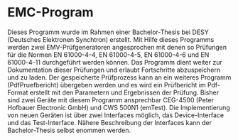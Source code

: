 # EMC-Program
Dieses Programm wurde im Rahmen einer Bachelor-Thesis bei DESY (Deutsches Elektronen Synchtron) erstellt. Mit Hilfe dieses Programms werden zwei EMV-Prüfgeneratoren angesprochen mit denen so Prüfungen für die Normen EN 61000-4-4, EN 61000-4-5, EN 61000-4-6 und EN 61000-4-11 durchgeführt werden können. Das Programm dient weiter zur Dokumentation dieser Prüfungen und erlaubt Fortschritte abzuspeichern und zu laden. Der gespeicherte Prüfprozess kann an ein weiteres Programm (PdfPruefbericht) übergeben werden und es wird ein Prüfbericht im Pdf-Format erstellt mit den Parametern und Ergebnissen der Prüfung. Bisher sind zwei Geräte mit diesem Programm ansprechbar CEG-4500 (Peter Hofbauer Electronic GmbH) und CWS 500N1 (emTest). Die Implementierung von neuen Geräten ist über zwei Interfaces möglich, das Device-Interface und das Test-Interface. Nähere Beschreibung der Interfaces kann der Bachelor-Thesis selbst enommen werden.
